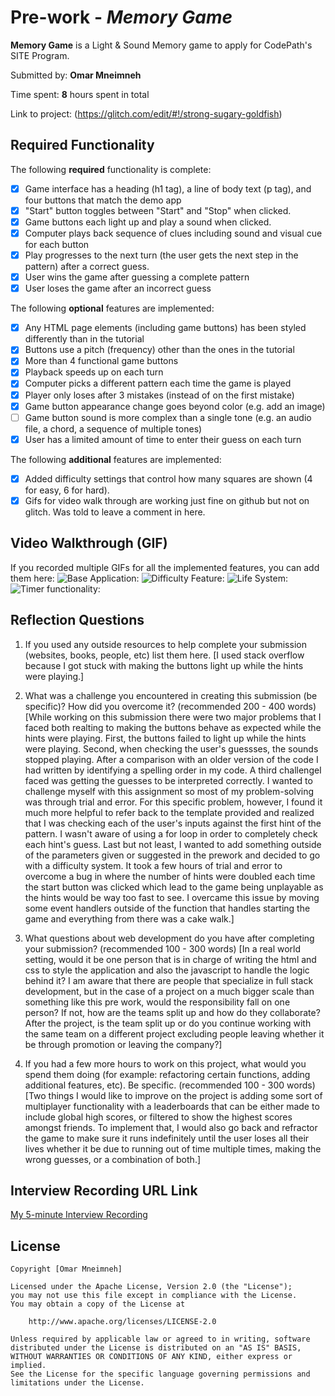 # Pre-work - *Memory Game*

**Memory Game** is a Light & Sound Memory game to apply for CodePath's SITE Program. 

Submitted by: **Omar Mneimneh**

Time spent: **8** hours spent in total

Link to project: (https://glitch.com/edit/#!/strong-sugary-goldfish)

## Required Functionality

The following **required** functionality is complete:

* [X] Game interface has a heading (h1 tag), a line of body text (p tag), and four buttons that match the demo app
* [X] "Start" button toggles between "Start" and "Stop" when clicked. 
* [X] Game buttons each light up and play a sound when clicked. 
* [X] Computer plays back sequence of clues including sound and visual cue for each button
* [X] Play progresses to the next turn (the user gets the next step in the pattern) after a correct guess. 
* [X] User wins the game after guessing a complete pattern
* [X] User loses the game after an incorrect guess

The following **optional** features are implemented:

* [X] Any HTML page elements (including game buttons) has been styled differently than in the tutorial
* [X] Buttons use a pitch (frequency) other than the ones in the tutorial
* [X] More than 4 functional game buttons
* [X] Playback speeds up on each turn
* [X] Computer picks a different pattern each time the game is played
* [x] Player only loses after 3 mistakes (instead of on the first mistake)
* [x] Game button appearance change goes beyond color (e.g. add an image)
* [ ] Game button sound is more complex than a single tone (e.g. an audio file, a chord, a sequence of multiple tones)
* [x] User has a limited amount of time to enter their guess on each turn

The following **additional** features are implemented:

- [X] Added difficulty settings that control how many squares are shown (4 for easy, 6 for hard).
- [x] Gifs for video walk through are working just fine on github but not on glitch. Was told to leave a comment in here.

## Video Walkthrough (GIF)

If you recorded multiple GIFs for all the implemented features, you can add them here:
![Base Application:](http://g.recordit.co/T8ySQL5Wxh.gif) 
![Difficulty Feature:](http://g.recordit.co/sUpU4P9xlB.gif)
![Life System:](http://g.recordit.co/vaDEd849S3.gif)
![Timer functionality:](http://g.recordit.co/8JnkC3AA3F.gif)

## Reflection Questions
1. If you used any outside resources to help complete your submission (websites, books, people, etc) list them here. 
[I used stack overflow because I got stuck with making the buttons light up while the hints were playing.]

2. What was a challenge you encountered in creating this submission (be specific)? How did you overcome it? (recommended 200 - 400 words) 
[While working on this submission there were two major problems that I faced both realting to making the buttons behave as expected while the hints were playing. First, the buttons failed to light up while the hints were playing. Second, when checking the user's guessses, the sounds stopped playing. After a comparison with an older version of the code I had written by identifying a spelling order in my code. A third challengeI faced was getting the guesses to be interpreted correctly. I wanted to challenge myself with this assignment so most of my problem-solving was through trial and error. For this specific problem, however, I found it much more helpful to refer back to the template provided and realized that I was checking each of the user's inputs against the first hint of the pattern. I wasn't aware of using a for loop in order to completely check each hint's guess. Last but not least, I wanted to add something outside of the parameters given or suggested in the prework and decided to go with a difficulty system. It took a few hours of trial and error to overcome a bug in where the number of hints were doubled each time the start button was clicked which lead to the game being unplayable as the hints would be way too fast to see. I overcame this issue by moving some event handlers outside of the function that handles starting the game and everything from there was a cake walk.]

3. What questions about web development do you have after completing your submission? (recommended 100 - 300 words) 
[In a real world setting, would it be one person that is in charge of writing the html and css to style the application and also the javascript to handle the logic behind it? I am aware that there are people that specialize in full stack development, but in the case of a project on a much bigger scale than something like this pre work, would the responsibility fall on one person? If not, how are the teams split up and how do they collaborate? After the project, is the team split up or do you continue working with the same team on a different project excluding people leaving whether it be through promotion or leaving the company?]

4. If you had a few more hours to work on this project, what would you spend them doing (for example: refactoring certain functions, adding additional features, etc). Be specific. (recommended 100 - 300 words) 
[Two things I would like to improve on the project is adding some sort of multiplayer functionality with a leaderboards that can be either made to include global high scores, or filtered to show the highest scores amongst friends. To implement that, I would also go back and refractor the game to make sure it runs indefinitely until the user loses all their lives whether it be due to running out of time multiple times, making the wrong guesses, or a combination of both.]



## Interview Recording URL Link

[My 5-minute Interview Recording](https://www.loom.com/share/b2a64e046b2b466fbf33b299417d00f4) 


## License

    Copyright [Omar Mneimneh]

    Licensed under the Apache License, Version 2.0 (the "License");
    you may not use this file except in compliance with the License.
    You may obtain a copy of the License at

        http://www.apache.org/licenses/LICENSE-2.0

    Unless required by applicable law or agreed to in writing, software
    distributed under the License is distributed on an "AS IS" BASIS,
    WITHOUT WARRANTIES OR CONDITIONS OF ANY KIND, either express or implied.
    See the License for the specific language governing permissions and
    limitations under the License.
